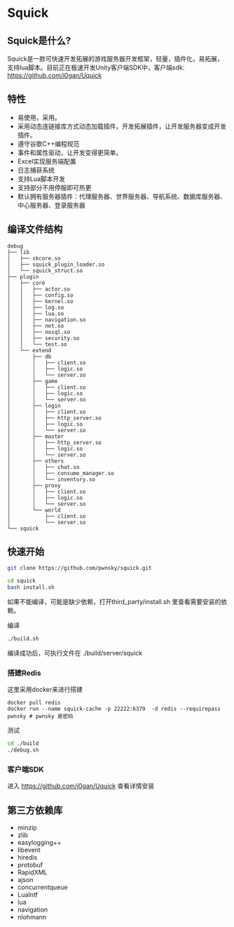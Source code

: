 # Squick

## Squick是什么?

Squick是一款可快速开发拓展的游戏服务器开发框架，轻量，插件化，易拓展，支持lua脚本。目前正在极速开发Unity客户端SDK中，客户端sdk: https://github.com/i0gan/Uquick

## 特性
- 易使用，采用。
- 采用动态连链接库方式动态加载插件，开发拓展插件，让开发服务器变成开发插件。 
- 遵守谷歌C++编程规范
- 事件和属性驱动，让开发变得更简单。
- Excel实现服务端配置
- 日志捕获系统
- 支持Lua脚本开发
- 支持部分不用停服即可热更
- 默认拥有服务器插件：代理服务器、世界服务器、导航系统、数据库服务器、中心服务器、登录服务器



## 编译文件结构

```
debug
├── lib
│   ├── skcore.so
│   ├── squick_plugin_loader.so
│   └── squick_struct.so
├── plugin
│   ├── core
│   │   ├── actor.so
│   │   ├── config.so
│   │   ├── kernel.so
│   │   ├── log.so
│   │   ├── lua.so
│   │   ├── navigation.so
│   │   ├── net.so
│   │   ├── nosql.so
│   │   ├── security.so
│   │   └── test.so
│   └── extend
│       ├── db
│       │   ├── client.so
│       │   ├── logic.so
│       │   └── server.so
│       ├── game
│       │   ├── client.so
│       │   ├── logic.so
│       │   └── server.so
│       ├── login
│       │   ├── client.so
│       │   ├── http_server.so
│       │   ├── logic.so
│       │   └── server.so
│       ├── master
│       │   ├── http_server.so
│       │   ├── logic.so
│       │   └── server.so
│       ├── others
│       │   ├── chat.so
│       │   ├── consume_manager.so
│       │   └── inventory.so
│       ├── proxy
│       │   ├── client.so
│       │   ├── logic.so
│       │   └── server.so
│       └── world
│           ├── client.so
│           └── server.so
└── squick

```


## 快速开始

```bash
git clone https://github.com/pwnsky/squick.git

cd squick
bash install.sh
```


如果不能编译，可能是缺少依赖，打开third_party/install.sh 里查看需要安装的依赖。

编译

```bash
./build.sh

```
编译成功后，可执行文件在 ./build/server/squick


### 搭建Redis
这里采用docker来进行搭建
```
docker pull redis
docker run --name squick-cache -p 22222:6379  -d redis --requirepass pwnsky # pwnsky 是密码
```

测试

```bash
cd ./build
./debug.sh
```

### 客户端SDK

进入 https://github.com/i0gan/Uquick 查看详情安装

## 第三方依赖库
- minzip
- zlib
- easylogging++
- libevent
- hiredis
- protobuf
- RapidXML
- ajson
- concurrentqueue
- LuaIntf
- lua
- navigation
- nlohmann



